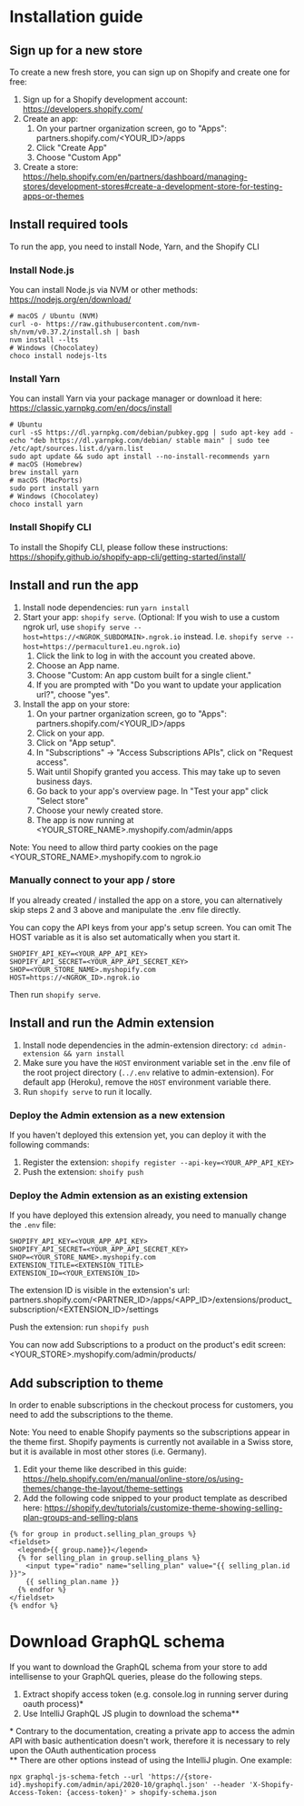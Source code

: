 # Installation guide

## Sign up for a new store

To create a new fresh store, you can sign up on Shopify and create one for free:

1. Sign up for a Shopify development account: https://developers.shopify.com/
2. Create an app:
    1. On your partner organization screen, go to "Apps": partners.shopify.com/<YOUR_ID>/apps
    2. Click "Create App"
    3. Choose "Custom App"
3. Create a store: https://help.shopify.com/en/partners/dashboard/managing-stores/development-stores#create-a-development-store-for-testing-apps-or-themes

## Install required tools

To run the app, you need to install Node, Yarn, and the Shopify CLI

### Install Node.js

You can install Node.js via NVM or other methods: https://nodejs.org/en/download/

```
# macOS / Ubuntu (NVM)
curl -o- https://raw.githubusercontent.com/nvm-sh/nvm/v0.37.2/install.sh | bash
nvm install --lts
# Windows (Chocolatey)
choco install nodejs-lts
```

### Install Yarn

You can install Yarn via your package manager or download it here: https://classic.yarnpkg.com/en/docs/install

```
# Ubuntu
curl -sS https://dl.yarnpkg.com/debian/pubkey.gpg | sudo apt-key add -
echo "deb https://dl.yarnpkg.com/debian/ stable main" | sudo tee /etc/apt/sources.list.d/yarn.list
sudo apt update && sudo apt install --no-install-recommends yarn
# macOS (Homebrew)
brew install yarn
# macOS (MacPorts)
sudo port install yarn
# Windows (Chocolatey)
choco install yarn
```

### Install Shopify CLI

To install the Shopify CLI, please follow these instructions: https://shopify.github.io/shopify-app-cli/getting-started/install/

## Install and run the app

1. Install node dependencies: run `yarn install`
2. Start your app: `shopify serve`. (Optional: If you wish to use a custom ngrok url, use `shopify serve --host=https://<NGROK_SUBDOMAIN>.ngrok.io` instead. I.e. `shopify serve --host=https://permaculture1.eu.ngrok.io`)
    1. Click the link to log in with the account you created above.
    2. Choose an App name.
    3. Choose "Custom: An app custom built for a single client."
    4. If you are prompted with "Do you want to update your application url?", choose "yes".
3. Install the app on your store:
    1. On your partner organization screen, go to "Apps": partners.shopify.com/<YOUR_ID>/apps
    2. Click on your app.
    3. Click on "App setup".
    4. In "Subscriptions" -> "Access Subscriptions APIs", click on "Request access".
    5. Wait until Shopify granted you access. This may take up to seven business days.
    6. Go back to your app's overview page. In "Test your app" click "Select store"
    7. Choose your newly created store.
    8. The app is now running at <YOUR_STORE_NAME>.myshopify.com/admin/apps

Note: You need to allow third party cookies on the page <YOUR_STORE_NAME>.myshopify.com to ngrok.io

### Manually connect to your app / store

If you already created / installed the app on a store, you can alternatively skip steps 2 and 3 above and manipulate the .env file directly.

You can copy the API keys from your app's setup screen. You can omit The HOST variable as it is also set automatically when you start it.

```
SHOPIFY_API_KEY=<YOUR_APP_API_KEY>
SHOPIFY_API_SECRET=<YOUR_APP_API_SECRET_KEY>
SHOP=<YOUR_STORE_NAME>.myshopify.com
HOST=https://<NGROK_ID>.ngrok.io
```

Then run `shopify serve`.

## Install and run the Admin extension

1. Install node dependencies in the admin-extension directory: `cd admin-extension && yarn install`
2. Make sure you have the `HOST` environment variable set in the .env file of the root project directory (`../.env` relative to admin-extension). For default app (Heroku), remove the `HOST` environment variable there.
3. Run `shopify serve` to run it locally.

### Deploy the Admin extension as a new extension

If you haven't deployed this extension yet, you can deploy it with the following commands:

1. Register the extension: `shopify register --api-key=<YOUR_APP_API_KEY>`
2. Push the extension: `shoify push`

### Deploy the Admin extension as an existing extension

If you have deployed this extension already, you need to manually change the `.env` file:

```
SHOPIFY_API_KEY=<YOUR_APP_API_KEY>
SHOPIFY_API_SECRET=<YOUR_APP_API_SECRET_KEY>
SHOP=<YOUR_STORE_NAME>.myshopify.com
EXTENSION_TITLE=<EXTENSION_TITLE>
EXTENSION_ID=<YOUR_EXTENSION_ID>
```

The extension ID is visible in the extension's url: partners.shopify.com/<PARTNER_ID>/apps/<APP_ID>/extensions/product_subscription/<EXTENSION_ID>/settings

Push the extension: run `shopify push`

You can now add Subscriptions to a product on the product's edit screen: <YOUR_STORE>.myshopify.com/admin/products/

## Add subscription to theme

In order to enable subscriptions in the checkout process for customers, you need to add the subscriptions to the theme.

Note: You need to enable Shopify payments so the subscriptions appear in the theme first. Shopify payments is currently not available in a Swiss store, but it is available in most other stores (i.e. Germany).

1. Edit your theme like described in this guide: https://help.shopify.com/en/manual/online-store/os/using-themes/change-the-layout/theme-settings
2. Add the following code snipped to your product template as described here: https://shopify.dev/tutorials/customize-theme-showing-selling-plan-groups-and-selling-plans

```
{% for group in product.selling_plan_groups %}
<fieldset>
  <legend>{{ group.name}}</legend>
  {% for selling_plan in group.selling_plans %}
    <input type="radio" name="selling_plan" value="{{ selling_plan.id }}">
    {{ selling_plan.name }}
  {% endfor %}
</fieldset>
{% endfor %}
```

# Download GraphQL schema

If you want to download the GraphQL schema from your store to add intellisense to your GraphQL queries, please do the following steps.

1. Extract shopify access token (e.g. console.log in running server during oauth process)\*
2. Use IntelliJ GraphQL JS plugin to download the schema\*\*

\* Contrary to the documentation, creating a private app to access the admin API with basic authentication doesn't work,
therefore it is necessary to rely upon the OAuth authentication process  
\*\* There are other options instead of using the IntelliJ plugin. One example:

```
npx graphql-js-schema-fetch --url 'https://{store-id}.myshopify.com/admin/api/2020-10/graphql.json' --header 'X-Shopify-Access-Token: {access-token}' > shopify-schema.json
```
